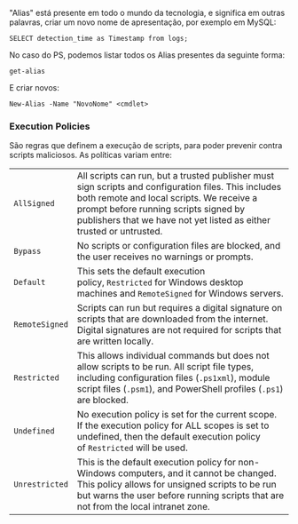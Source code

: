 "Alias" está presente em todo o mundo da tecnologia, e significa em outras palavras, criar um novo nome de apresentação, por exemplo em MySQL:
```
SELECT detection_time as Timestamp from logs;
```

No caso do PS, podemos listar todos os Alias presentes da seguinte forma:
```
get-alias
```

E criar novos:
```powershell-session
New-Alias -Name "NovoNome" <cmdlet>
```

### Execution Policies
São regras que definem a execução de scripts, para poder prevenir contra scripts maliciosos. As políticas variam entre:

|   |   |
|---|---|
|`AllSigned`|All scripts can run, but a trusted publisher must sign scripts and configuration files. This includes both remote and local scripts. We receive a prompt before running scripts signed by publishers that we have not yet listed as either trusted or untrusted.|
|`Bypass`|No scripts or configuration files are blocked, and the user receives no warnings or prompts.|
|`Default`|This sets the default execution policy, `Restricted` for Windows desktop machines and `RemoteSigned` for Windows servers.|
|`RemoteSigned`|Scripts can run but requires a digital signature on scripts that are downloaded from the internet. Digital signatures are not required for scripts that are written locally.|
|`Restricted`|This allows individual commands but does not allow scripts to be run. All script file types, including configuration files (`.ps1xml`), module script files (`.psm1`), and PowerShell profiles (`.ps1`) are blocked.|
|`Undefined`|No execution policy is set for the current scope. If the execution policy for ALL scopes is set to undefined, then the default execution policy of `Restricted` will be used.|
|`Unrestricted`|This is the default execution policy for non-Windows computers, and it cannot be changed. This policy allows for unsigned scripts to be run but warns the user before running scripts that are not from the local intranet zone.|


